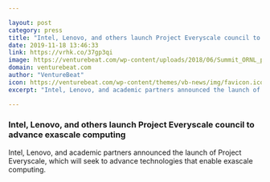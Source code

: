 ```yaml
---

layout: post
category: press
title: "Intel, Lenovo, and others launch Project Everyscale council to advance exascale computing"
date: 2019-11-18 13:46:33
link: https://vrhk.co/37gp3qi
image: https://venturebeat.com/wp-content/uploads/2018/06/Summit_ORNL_preview-e1573674105910.jpeg?w=1200&strip=all
domain: venturebeat.com
author: "VentureBeat"
icon: https://venturebeat.com/wp-content/themes/vb-news/img/favicon.ico
excerpt: "Intel, Lenovo, and academic partners announced the launch of Project Everyscale, which will seek to advance technologies that enable exascale computing."

---
```


### Intel, Lenovo, and others launch Project Everyscale council to advance exascale computing

Intel, Lenovo, and academic partners announced the launch of Project Everyscale, which will seek to advance technologies that enable exascale computing.